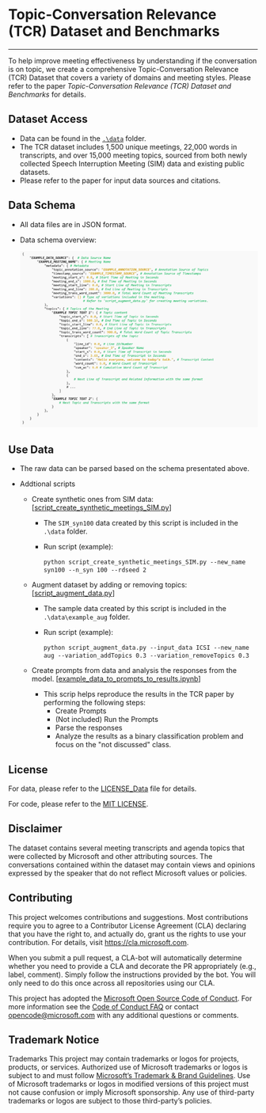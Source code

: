 # Topic-Conversation Relevance (TCR) Dataset and Benchmarks
---

To help improve meeting effectiveness by understanding if the conversation is on topic, we create a comprehensive Topic-Conversation Relevance (TCR) Dataset that covers a variety of domains and meeting styles. Please refer to the paper _Topic-Conversation Relevance (TCR) Dataset and Benchmarks_ for details.

## Dataset Access
* Data can be found in the [```.\data```](data) folder.
* The TCR dataset includes 1,500 unique meetings, 22,000 words in transcripts, and over 15,000 meeting topics, sourced from both newly collected Speech Interruption Meeting (SIM) data and existing public datasets. 
* Please refer to the paper for input data sources and citations.

## Data Schema
* All data files are in JSON format. 
* Data schema overview:

    <img src="img/data_schema.PNG" alt="Data Schema" width="1400">

## Use Data

* The raw data can be parsed based on the schema presentated above.

* Addtional scripts

    * Create synthetic ones from SIM data: [[script_create_synthetic_meetings_SIM.py](script_create_synthetic_meetings_SIM.py)]
        * The ```SIM_syn100``` data created by this script is included in the ```.\data``` folder.
        * Run script (example):
        
            ```
            python script_create_synthetic_meetings_SIM.py --new_name syn100 --n_syn 100 --rdseed 2
            ```

    * Augment dataset by adding or removing topics: [[script_augment_data.py](script_augment_data.py)]
        * The sample data created by this script is included in the ```.\data\example_aug``` folder.
        * Run script (example):

            ```
            python script_augment_data.py --input_data ICSI --new_name aug --variation_addTopics 0.3 --variation_removeTopics 0.3
            ```
    * Create prompts from data and analysis the responses from the model. [[example_data_to_prompts_to_results.ipynb](example_data_to_prompts_to_results.ipynb)]
        * This scrip helps reproduce the results in the TCR paper by performing the following steps:
            * Create Prompts
            * (Not included) Run the Prompts
            * Parse the responses
            * Analyze the results as a binary classification problem and focus on the "not discussed" class.

## License
For data, please refer to the [LICENSE_Data](LICENSE_Data) file for details.

For code, please refer to the [MIT LICENSE](LICENSE).

## Disclaimer
The dataset contains several meeting transcripts and agenda topics that were collected by Microsoft and other attributing sources. The conversations contained within the dataset may contain views and opinions expressed by the speaker that do not reflect Microsoft values or policies. 

## Contributing

This project welcomes contributions and suggestions. Most contributions require you to
agree to a Contributor License Agreement (CLA) declaring that you have the right to,
and actually do, grant us the rights to use your contribution. For details, visit
https://cla.microsoft.com.

When you submit a pull request, a CLA-bot will automatically determine whether you need
to provide a CLA and decorate the PR appropriately (e.g., label, comment). Simply follow the
instructions provided by the bot. You will only need to do this once across all repositories using our CLA.

This project has adopted the [Microsoft Open Source Code of Conduct](https://opensource.microsoft.com/codeofconduct/).
For more information see the [Code of Conduct FAQ](https://opensource.microsoft.com/codeofconduct/faq/)
or contact [opencode@microsoft.com](mailto:opencode@microsoft.com) with any additional questions or comments.

## Trademark Notice
Trademarks This project may contain trademarks or logos for projects, products, or services. Authorized use of Microsoft trademarks or logos is subject to and must follow [Microsoft’s Trademark & Brand Guidelines](https://www.microsoft.com/en-us/legal/intellectualproperty/trademarks/usage/general). Use of Microsoft trademarks or logos in modified versions of this project must not cause confusion or imply Microsoft sponsorship. Any use of third-party trademarks or logos are subject to those third-party’s policies.
